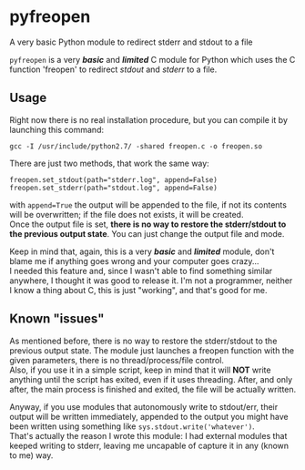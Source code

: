 # pyfreopen
A very basic Python module to redirect stderr and stdout to a file

`pyfreopen` is a very **_basic_** and **_limited_** C module for Python which 
uses the C function 'freopen' to redirect _stdout_ and _stderr_ to a file.

## Usage
Right now there is no real installation procedure, but you can compile it by
launching this command:

    gcc -I /usr/include/python2.7/ -shared freopen.c -o freopen.so

There are just two methods, that work the same way:

    freopen.set_stdout(path="stderr.log", append=False)
    freopen.set_stderr(path="stdout.log", append=False)

with `append=True` the output will be appended to the file, if not its contents
will be overwritten; if the file does not exists, it will be created.  
Once the output file is set, **there is no way to restore the stderr/stdout to 
the previous output state**. You can just change the output file and mode.


Keep in mind that, again, this is a very **_basic_** and **_limited_** module,
don't blame me if anything goes wrong and your computer goes crazy...  
I needed this feature and, since I wasn't able to find something similar 
anywhere, I thought it was good to release it. I'm not a programmer, neither I
know a thing about C, this is just "working", and that's good for me.

## Known "issues"
As mentioned before, there is no way to restore the stderr/stdout to the 
previous output state.
The module just launches a freopen function with the given parameters, there
is no thread/process/file control.  
Also, if you use it in a simple script, keep in mind that it will **NOT**
write anything until the script has exited, even if it uses threading.
After, and only after, the main process is finished and exited, the file will
be actually written.

Anyway, if you use modules that autonomously write to stdout/err, their output
will be written immediately, appended to the output you might have been
written using something like `sys.stdout.write('whatever')`.  
That's actually the reason I wrote this module: I had external modules that
keeped writing to stderr, leaving me uncapable of capture it in any (known to 
me) way.
